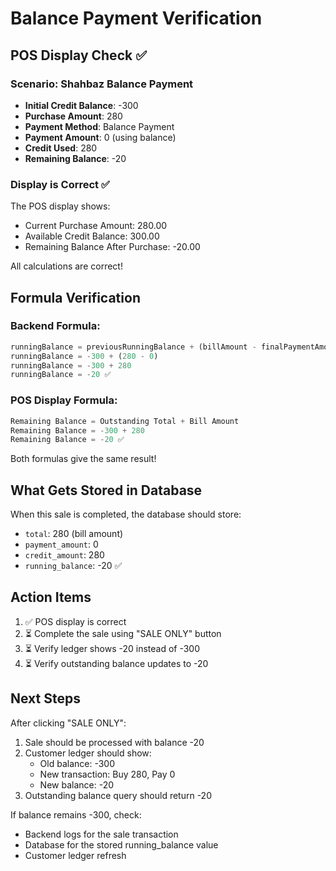 # Balance Payment Verification

## POS Display Check ✅

### Scenario: Shahbaz Balance Payment
- **Initial Credit Balance**: -300
- **Purchase Amount**: 280
- **Payment Method**: Balance Payment
- **Payment Amount**: 0 (using balance)
- **Credit Used**: 280
- **Remaining Balance**: -20

### Display is Correct ✅

The POS display shows:
- Current Purchase Amount: 280.00
- Available Credit Balance: 300.00
- Remaining Balance After Purchase: -20.00

All calculations are correct!

## Formula Verification

### Backend Formula:
```javascript
runningBalance = previousRunningBalance + (billAmount - finalPaymentAmount)
runningBalance = -300 + (280 - 0)
runningBalance = -300 + 280
runningBalance = -20 ✅
```

### POS Display Formula:
```javascript
Remaining Balance = Outstanding Total + Bill Amount
Remaining Balance = -300 + 280
Remaining Balance = -20 ✅
```

Both formulas give the same result!

## What Gets Stored in Database

When this sale is completed, the database should store:
- `total`: 280 (bill amount)
- `payment_amount`: 0
- `credit_amount`: 280
- `running_balance`: -20 ✅

## Action Items

1. ✅ POS display is correct
2. ⏳ Complete the sale using "SALE ONLY" button
3. ⏳ Verify ledger shows -20 instead of -300
4. ⏳ Verify outstanding balance updates to -20

## Next Steps

After clicking "SALE ONLY":
1. Sale should be processed with balance -20
2. Customer ledger should show:
   - Old balance: -300
   - New transaction: Buy 280, Pay 0
   - New balance: -20
3. Outstanding balance query should return -20

If balance remains -300, check:
- Backend logs for the sale transaction
- Database for the stored running_balance value
- Customer ledger refresh



